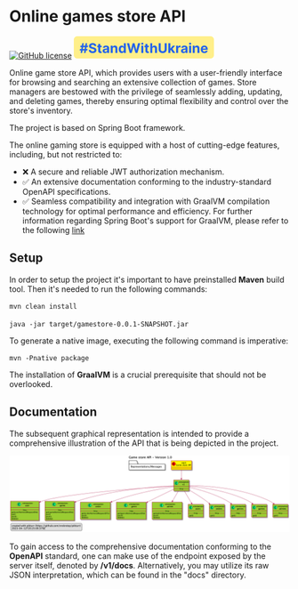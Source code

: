 # Online games store API
[![GitHub license](https://img.shields.io/github/license/Naereen/StrapDown.js.svg)](https://github.com/Naereen/StrapDown.js/blob/master/LICENSE)
[![StandWithUkraine](https://raw.githubusercontent.com/vshymanskyy/StandWithUkraine/main/badges/StandWithUkraine.svg)](https://github.com/vshymanskyy/StandWithUkraine/blob/main/docs/README.md)

Online game store API, which provides users with a user-friendly interface for browsing and searching an extensive collection of games. Store managers are bestowed with the privilege of seamlessly adding, updating, and deleting games, thereby ensuring optimal flexibility and control over the store's inventory.

The project is based on Spring Boot framework.

The online gaming store is equipped with a host of cutting-edge features, including, but not restricted to:

* ❌ A secure and reliable JWT authorization mechanism. 
* ✅ An extensive documentation conforming to the industry-standard OpenAPI specifications. 
* ✅ Seamless compatibility and integration with GraalVM compilation technology for optimal performance and efficiency. For further information regarding Spring Boot's support for GraalVM, please refer to the following [link](https://spring.io/blog/2022/09/26/native-support-in-spring-boot-3-0-0-m5) 

## Setup

In order to setup the project it's important to have preinstalled **Maven** build tool. Then it's needed to run the following commands:

```shell
mvn clean install

java -jar target/gamestore-0.0.1-SNAPSHOT.jar
```

To generate a native image, executing the following command is imperative:

```shell
mvn -Pnative package
```

The installation of **GraalVM** is a crucial prerequisite that should not be overlooked. 


## Documentation

The subsequent graphical representation is intended to provide a comprehensive illustration of the API that is being depicted in the project.

!["Documentation diagram](./docs/swagger.png)

To gain access to the comprehensive documentation conforming to the **OpenAPI** standard, one can make use of the endpoint exposed by the server itself, denoted by **/v1/docs**. Alternatively, you may utilize its raw JSON interpretation, which can be found in the "docs" directory.
